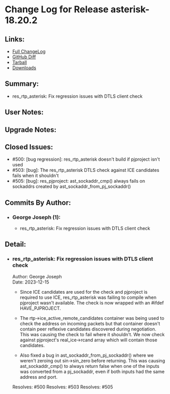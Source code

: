 
Change Log for Release asterisk-18.20.2
========================================

Links:
----------------------------------------

 - [Full ChangeLog](https://downloads.asterisk.org/pub/telephony/asterisk/releases/ChangeLog-18.20.2.md)  
 - [GitHub Diff](https://github.com/asterisk/asterisk/compare/18.20.1...18.20.2)  
 - [Tarball](https://downloads.asterisk.org/pub/telephony/asterisk/asterisk-18.20.2.tar.gz)  
 - [Downloads](https://downloads.asterisk.org/pub/telephony/asterisk)  

Summary:
----------------------------------------

- res_rtp_asterisk: Fix regression issues with DTLS client check

User Notes:
----------------------------------------


Upgrade Notes:
----------------------------------------


Closed Issues:
----------------------------------------

  - #500: [bug regression]: res_rtp_asterisk doesn't build if pjproject isn't used
  - #503: [bug]: The res_rtp_asterisk DTLS check against ICE candidates fails when it shouldn't
  - #505: [bug]: res_pjproject: ast_sockaddr_cmp() always fails on sockaddrs created by ast_sockaddr_from_pj_sockaddr()

Commits By Author:
----------------------------------------

- ### George Joseph (1):
  - res_rtp_asterisk: Fix regression issues with DTLS client check


Detail:
----------------------------------------

- ### res_rtp_asterisk: Fix regression issues with DTLS client check
  Author: George Joseph  
  Date:   2023-12-15  

  * Since ICE candidates are used for the check and pjproject is
    required to use ICE, res_rtp_asterisk was failing to compile
    when pjproject wasn't available.  The check is now wrapped
    with an #ifdef HAVE_PJPROJECT.

  * The rtp->ice_active_remote_candidates container was being
    used to check the address on incoming packets but that
    container doesn't contain peer reflexive candidates discovered
    during negotiation. This was causing the check to fail
    where it shouldn't.  We now check against pjproject's
    real_ice->rcand array which will contain those candidates.

  * Also fixed a bug in ast_sockaddr_from_pj_sockaddr() where
    we weren't zeroing out sin->sin_zero before returning.  This
    was causing ast_sockaddr_cmp() to always return false when
    one of the inputs was converted from a pj_sockaddr, even
    if both inputs had the same address and port.

  Resolves: #500
  Resolves: #503
  Resolves: #505

